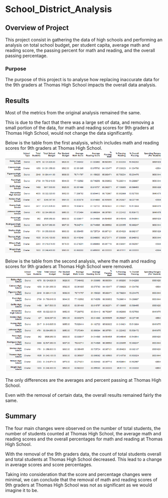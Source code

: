 # School_District_Analysis

## Overview of Project
This project consist in gathering the data of high schools and performing an analysis on total school budget, per student capita, average math and reading score, the passing percent for math and reading, and the overall passing percentage.

### Purpose
The purpose of this project is to analyse how replacing inaccurate data for the 9th graders at Thomas High School impacts the overall data analysis.

## Results
Most of the metrics from the original analysis remained the same. 

This is due to the fact that there was a large set of data, and removing a small portion of the data, for math and reading scores for 9th graders at Thomas High School, would not change the data significantly. 

Below is the table from the first analysis, which includes math and reading scores for 9th graders at Thomas High School.
![Original Metrics](https://github.com/carolineshipley/School_District_Analysis/blob/main/Resources/school_original_metrics.PNG)
        
Below is the table from the second analysis, where the math and reading scores for 9th graders at Thomas High School were removed. 
![New Metrics](https://github.com/carolineshipley/School_District_Analysis/blob/main/Resources/school_new_metrics.PNG)

The only differences are the averages and percent passing at Thomas High School. 

Even with the removal of certain data, the overall results remained fairly the same.

## Summary
The four main changes were observed on the number of total students, the number of students counted at Thomas High School, the average math and reading scores and the overall percentages for math and reading at Thomas High School. 

With the removal of the 9th graders data, the count of total students overall and total students at Thomas High School decreased. This lead to a change in average scores and score percentages. 

Taking into consideration that the score and percentage changes were minimal, we can conclude that the removal of math and reading scores of 9th graders at Thomas High School was not as significant as we would imagine it to be.
